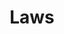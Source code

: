 ---
title: Laws
summary: Contains posts related to `Laws`
description: Contains posts related to Laws
---